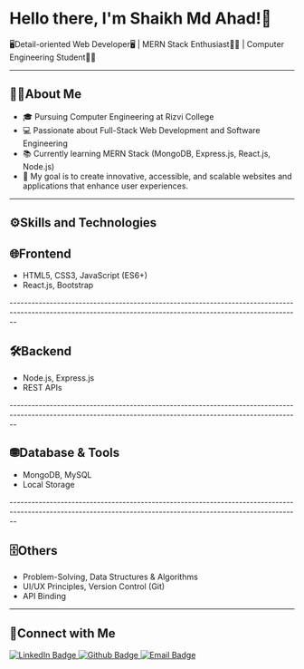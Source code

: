<h1>Hello there, I'm Shaikh Md Ahad!👋</h1>
🖥Detail-oriented Web Developer🖥 | MERN Stack Enthusiast👨‍💻 | Computer Engineering Student👨‍🎓
<hr>
<h2>🧑‍💼About Me</h2>
<ul>
  <li>🎓 Pursuing Computer Engineering at Rizvi College</li>
  <li>💻 Passionate about Full-Stack Web Development and Software Engineering</li>
  <li>📚 Currently learning MERN Stack (MongoDB, Express.js, React.js, Node.js)</li>
  <li>🎯 My goal is to create innovative, accessible, and scalable websites and applications that enhance user experiences.</li>
</ul>
<hr>
<h2>⚙️Skills and Technologies </h2>
<h2>🌐Frontend</h2>
<ul>
  <li>HTML5, CSS3, JavaScript (ES6+)</li>
  <li>React.js, Bootstrap</li>
</ul>--------------------------------------------------------------------------------------------------------------------------------------------------------------
<h2>🛠Backend</h2>
<ul>
  <li>Node.js, Express.js</li>
  <li>REST APIs</li>
</ul>--------------------------------------------------------------------------------------------------------------------------------------------------------------
<h2>⛃Database & Tools</h2>
<ul>
  <li>MongoDB, MySQL</li>
  <li>Local Storage</li>
</ul>--------------------------------------------------------------------------------------------------------------------------------------------------------------
<h2>🗄️Others</h2>
<ul>
  <li>Problem-Solving, Data Structures & Algorithms</li>
  <li>UI/UX Principles, Version Control (Git)</li>
  <li>API Binding</li>
</ul>
<hr>
<h2>📧Connect with Me</h2>
<div id="badges">
  <a href="https://linkedin.com/in/ahaddev">
    <img src="https://img.shields.io/badge/LINKEDIN-blue?style=for-the-badge&logo=linkedin&logoColor=white" alt="LinkedIn Badge"/>
  </a>
  <a href="your-youtube-URL">
    <img src="https://img.shields.io/badge/GITHUB-black?style=for-the-badge&logo=github&logoColor=white" alt="Github Badge"/>
  </a>
  <a href="mailto:sahad3889@gmail.com">
    <img src="https://img.shields.io/badge/EMAIL-orange?style=for-the-badge&logo=gmail&logoColor=red" alt="Email Badge"/>
  </a>
</div>


